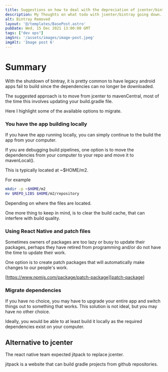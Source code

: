 ```yaml
---
title: Suggestions on how to deal with the depreciation of jcenter/bintray
description: My Thoughts on what todo with jcenter/bintray going down.
alt: Bintray Removed
layout: '@/templates/BasePost.astro'
pubDate: Wed, 15 Dec 2021 13:00:00 GMT
tags: ["dev ops"]
imgSrc: '/assets/images/image-post.jpeg'
imgAlt: 'Image post 6'
---
```


# Summary

With the shutdown of bintray, it is pretty common to have legacy android apps fail to build since the dependencies can no longer be downloaded.

The suggested approach is to move from jcenter to mavenCentral, most of the time this involves updating your build.gradle file.

Here I highlight some of the available options to migrate.

### You have the app building locally

If you have the app running locally, you can simply continue to the build the app from your computer.

If you are debugging build pipelines, one option is to move the dependencies from your computer to your repo and move it to mavenLocal().

This is typically located at ~$HOME/m2.

For example

```bash
mkdir -p ~$HOME/m2
mv $REPO_LIBS $HOME/m2/repository
```

Depending on where the files are located.

One more thing to keep in mind, is to clear the build cache, that can interfere with build quality.

### Using React Native and patch files

Sometimes owners of packages are too lazy or busy to update their packages, perhaps they have retired from programming and/or do not have the time to update their work.

One option is to create patch packages that will automatically make changes to our people's work.

[https://www.npmjs.com/package/patch-package][patch-package]

### Migrate dependencies

If you have no choice, you may have to upgrade your entire app and switch things out to something that works. This solution is not ideal, but you may have no other choice.

Ideally, you would be able to at least build it locally as the required dependencies exist on your computer.

## Alternative to jcenter

The react native team expected jitpack to replace jcenter.

jitpack is a website that can build gradle projects from github repositories.